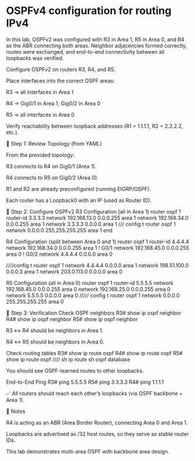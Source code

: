 # OSPFv4 configuration for routing IPv4
In this lab, OSPFv2 was configured with R3 in Area 1, R5 in Area 0, and R4 as the ABR connecting both areas. Neighbor adjacencies formed correctly, routes were exchanged, and end-to-end connectivity between all loopbacks was verified.


Configure OSPFv2 on routers R3, R4, and R5.

Place interfaces into the correct OSPF areas:

R3 → all interfaces in Area 1

R4 → Gig0/1 in Area 1, Gig0/2 in Area 0

R5 → all interfaces in Area 0

Verify reachability between loopback addresses (R1 = 1.1.1.1, R2 = 2.2.2.2, etc.).

🔧 Step 1: Review Topology (from YAML)

From the provided topology:

R3 connects to R4 on Gig0/1 (Area 1).

R4 connects to R5 on Gig0/2 (Area 0).

R1 and R2 are already preconfigured (running EIGRP/OSPF).

Each router has a Loopback0 with an IP (used as Router ID).

🔧 Step 2: Configure OSPFv2
R3 Configuration (all in Area 1)
router ospf 1
 router-id 3.3.3.3
 network 192.168.13.0 0.0.0.255 area 1
 network 192.168.34.0 0.0.0.255 area 1
 network 3.3.3.3 0.0.0.0 area 1
/// config t
router ospf 1
network 0.0.0.0 255.255.255.255 area 1
end

R4 Configuration (split between Area 0 and 1)
router ospf 1
 router-id 4.4.4.4
 network 192.168.34.0 0.0.0.255 area 1    ! G0/1
 network 192.168.45.0 0.0.0.255 area 0    ! G0/2
 network 4.4.4.4 0.0.0.0 area 0

 ////config t
 router ospf 1
 network 4.4.4.4 0.0.0.0 area 1
 network 198.51.100.0 0.0.0.3 area 1
 network 203.0.113.0 0.0.0.0 area 0
 

R5 Configuration (all in Area 0)
router ospf 1
 router-id 5.5.5.5
 network 192.168.45.0 0.0.0.255 area 0
 network 192.168.25.0 0.0.0.255 area 0
 network 5.5.5.5 0.0.0.0 area 0
///// config t
router ospf 1
 network 0.0.0.0 255.255.255.255 area 0


🔧 Step 3: Verification
Check OSPF neighbors
R3# show ip ospf neighbor
R4# show ip ospf neighbor
R5# show ip ospf neighbor


R3 ↔ R4 should be neighbors in Area 1.

R4 ↔ R5 should be neighbors in Area 0.

Check routing tables
R3# show ip route ospf
R4# show ip route ospf
R5# show ip route ospf
//// sh ip route 
sh ospf database 


You should see OSPF-learned routes to other loopbacks.

End-to-End Ping
R3# ping 5.5.5.5
R5# ping 3.3.3.3
R4# ping 1.1.1.1


✅ All routers should reach each other’s loopbacks (via OSPF backbone + Area 1).

📌 Notes

R4 is acting as an ABR (Area Border Router), connecting Area 0 and Area 1.

Loopbacks are advertised as /32 host routes, so they serve as stable router IDs.

This lab demonstrates multi-area OSPF with backbone area design.
